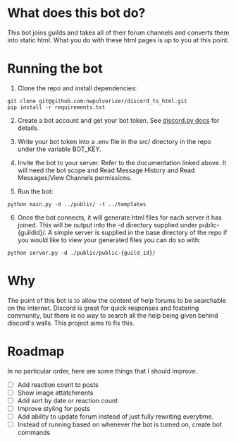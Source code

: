 # What does this bot do?

This bot joins guilds and takes all of their forum channels and converts them into static html. What you do with these html pages is up to you at this point.

# Running the bot

1. Clone the repo and install dependencies:

```shell
git clone git@github.com:nwpulverizer/discord_to_html.git
pip install -r requirements.txt
```

2. Create a bot account and get your bot token. See [discord.py docs](https://discordpy.readthedocs.io/en/stable/discord.html) for details.

3. Write your bot token into a .env file in the src/ directory in the repo under the variable BOT_KEY.

4. Invite the bot to your server. Refer to the documentation linked above. It will need the bot scope and Read Message History and Read Messages/View Channels permissions.

5. Run the bot:

```shell
python main.py -d ../public/ -t ../templates
```

6. Once the bot connects, it will generate html files for each server it has joined. This will be output into the -d directory supplied under public-{guildid}/. A simple server is supplied in the base directory of the repo if you would like to view your generated files you can do so with:

```shell
python server.py -d ./public/public-{guild_id}/
```

# Why

The point of this bot is to allow the content of help forums to be searchable on the internet. Discord is great for quick responses and fostering community,
but there is no way to search all the help being given behind discord's walls. This project aims to fix this.

# Roadmap 
In no particular order, here are some things that I should improve. 

 - [ ] Add reaction count to posts
 -  [ ] Show image attatchments 
-  [ ] Add sort by date or reaction count
-  [ ] Improve styling for posts
-  [ ] Add ability to update forum instead of just fully rewriting everytime.
-  [ ] Instead of running based on whenever the bot is turned on, create bot commands 
